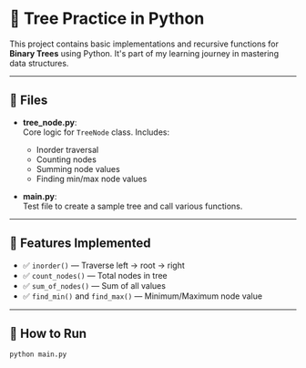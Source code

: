 # 🌳 Tree Practice in Python

This project contains basic implementations and recursive functions for **Binary Trees** using Python. It's part of my learning journey in mastering data structures.

---

## 📌 Files

- **tree_node.py**:  
  Core logic for `TreeNode` class. Includes:
  - Inorder traversal
  - Counting nodes
  - Summing node values
  - Finding min/max node values

- **main.py**:  
  Test file to create a sample tree and call various functions.

---

## 🔧 Features Implemented

- ✅ `inorder()` — Traverse left → root → right  
- ✅ `count_nodes()` — Total nodes in tree  
- ✅ `sum_of_nodes()` — Sum of all values  
- ✅ `find_min()` and `find_max()` — Minimum/Maximum node value  

---

## 🚀 How to Run

```bash
python main.py
